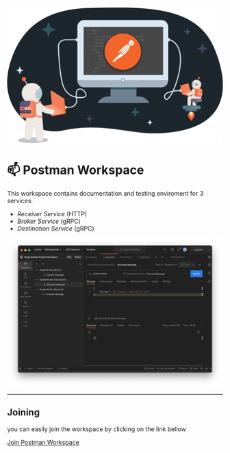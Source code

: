![postman workspace screenshot](./src/postman_workspace.png?raw=true "Workspace Screenshot")

# 📫 Postman Workspace

This workspace contains documentation and testing enviroment for 3 services:

- _Receiver Service_ (HTTP)
- _Broker Service_ (gRPC)
- _Destination Service_ (gRPC)

![postman workspace screenshot](./src/postman_workspace_sceenshot.png?raw=true "Workspace Screenshot")

---

## Joining

you can easily join the workspace by clicking on the link bellow

[Join Postman Workspace](https://app.getpostman.com/join-team?invite_code=ec4e1b2ec9bd7de2d8f97b8483e0d8f4&target_code=7d38fb0a77aa79a4c18b8733168191d3)
